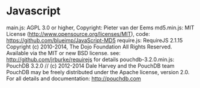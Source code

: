Javascript
=====

main.js: AGPL 3.0 or higher, Copyright: Pieter van der Eems
md5.min.js: MIT License (http://www.opensource.org/licenses/MIT), code: https://github.com/blueimp/JavaScript-MD5
require.js: RequireJS 2.1.15 Copyright (c) 2010-2014, The Dojo Foundation All Rights Reserved.  Available via the MIT or new BSD license.  see: http://github.com/jrburke/requirejs for details
pouchdb-3.2.0.min.js: PouchDB 3.2.0 // (c) 2012-2014 Dale Harvey and the PouchDB team  PouchDB may be freely distributed under the Apache license, version 2.0.  For all details and documentation: http://pouchdb.com
